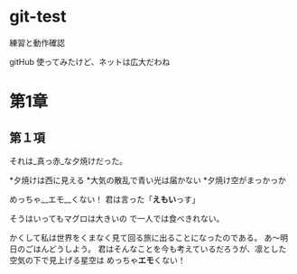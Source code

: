 # git-test
練習と動作確認

gitHub 使ってみたけど、ネットは広大だわね

# 第1章
## 第１項

それは_真っ赤_な夕焼けだった。


*夕焼けは西に見える
*大気の散乱で青い光は届かない
*夕焼け空がまっかっか

めっちゃ__エモ__くない！
君は言った「**えもい**っす」

そうはいってもマグロは大きいの  で一人では食べきれない。

かくして私は世界をくまなく見て回る旅に出ることになったのである。
あ～明日のごはんどうしよう。
君はそんなことを今も考えているだろうが、凛とした空気の下で見上げる星空は
めっちゃ**エモ**くない！
